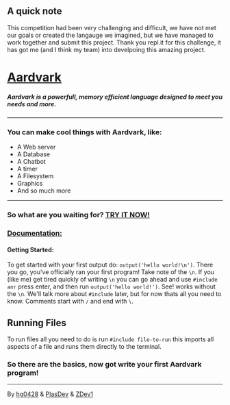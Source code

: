 ## A quick note
This competition had been very challenging and difficult, we have not met our goals or created the langauge we imagined, but we have managed to work together and submit this project.
Thank you repl.it for this challenge, it has got me (and I think my team) into develpoing this amazing project.
# [Aardvark](https://aardvark-website.programit.repl.co/)

##### Aardvark is a powerfull, memory efficient language designed to meet you needs and more.

***


### You can make cool things with Aardvark, like:
* A Web server
* A Database
* A Chatbot
* A timer
* A Filesystem
* Graphics
* And so much more

***


### So what are you waiting for? [TRY IT NOW!](https://aardvark.programit.repl.run)


### [Documentation:](https://aardvark-website.programit.repl.co/docs/latest)
#### Getting Started:
To get started with your first output do: ``output('hello world!\n')``. There you go, you've officially ran your first program! Take note of the ``\n``. If you (like me) get tired quickly of writing ``\n`` you can go ahead and use ``#include anr`` press enter, and then run ``output('hello world!')``. See! works without the ``\n``. We'll talk more about ``#include`` later, but for now thats all you need to know. Comments start with ``/`` and end with ``\``.

## Running Files
To run files all you need to do is run `#include file-to-run` this imports all aspects of a file and runs them directly to the terminal.

### So there are the basics, now got write your first Aardvark program!
***
By [hg0428](https://repl.it/@hg0428) & [PlasDev](https://repl.it/@PlasDev) & [ZDev1](https://repl.it/@ZDev1)